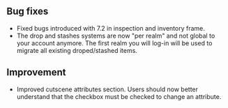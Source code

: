 ## Bug fixes

- Fixed bugs introduced with 7.2 in inspection and inventory frame.
- The drop and stashes systems are now "per realm" and not global to your account anymore. The first realm you will log-in will be used to migrate all existing droped/stashed items.

## Improvement

- Improved cutscene attributes section. Users should now better understand that the checkbox must be checked to change an attribute.